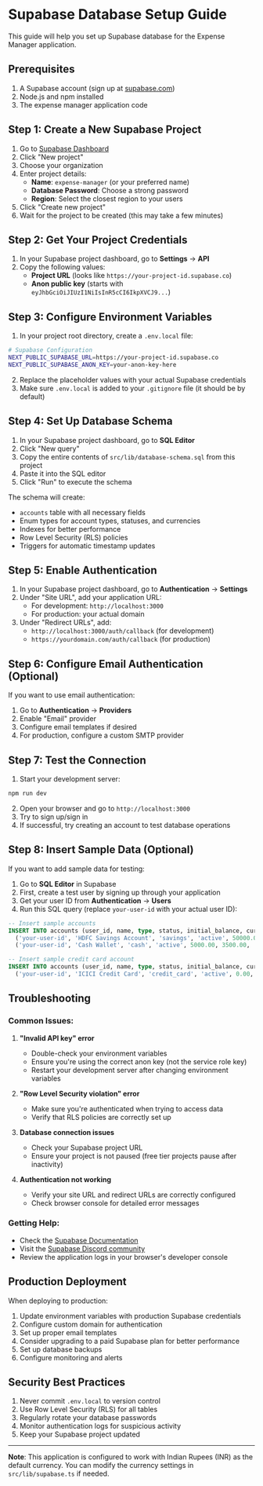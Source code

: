# Supabase Database Setup Guide

This guide will help you set up Supabase database for the Expense Manager application.

## Prerequisites

1. A Supabase account (sign up at [supabase.com](https://supabase.com))
2. Node.js and npm installed
3. The expense manager application code

## Step 1: Create a New Supabase Project

1. Go to [Supabase Dashboard](https://app.supabase.com)
2. Click "New project"
3. Choose your organization
4. Enter project details:
   - **Name**: `expense-manager` (or your preferred name)
   - **Database Password**: Choose a strong password
   - **Region**: Select the closest region to your users
5. Click "Create new project"
6. Wait for the project to be created (this may take a few minutes)

## Step 2: Get Your Project Credentials

1. In your Supabase project dashboard, go to **Settings** → **API**
2. Copy the following values:
   - **Project URL** (looks like `https://your-project-id.supabase.co`)
   - **Anon public key** (starts with `eyJhbGciOiJIUzI1NiIsInR5cCI6IkpXVCJ9...`)

## Step 3: Configure Environment Variables

1. In your project root directory, create a `.env.local` file:

```bash
# Supabase Configuration
NEXT_PUBLIC_SUPABASE_URL=https://your-project-id.supabase.co
NEXT_PUBLIC_SUPABASE_ANON_KEY=your-anon-key-here
```

2. Replace the placeholder values with your actual Supabase credentials
3. Make sure `.env.local` is added to your `.gitignore` file (it should be by default)

## Step 4: Set Up Database Schema

1. In your Supabase project dashboard, go to **SQL Editor**
2. Click "New query"
3. Copy the entire contents of `src/lib/database-schema.sql` from this project
4. Paste it into the SQL editor
5. Click "Run" to execute the schema

The schema will create:
- `accounts` table with all necessary fields
- Enum types for account types, statuses, and currencies
- Indexes for better performance
- Row Level Security (RLS) policies
- Triggers for automatic timestamp updates

## Step 5: Enable Authentication

1. In your Supabase project dashboard, go to **Authentication** → **Settings**
2. Under "Site URL", add your application URL:
   - For development: `http://localhost:3000`
   - For production: your actual domain
3. Under "Redirect URLs", add:
   - `http://localhost:3000/auth/callback` (for development)
   - `https://yourdomain.com/auth/callback` (for production)

## Step 6: Configure Email Authentication (Optional)

If you want to use email authentication:

1. Go to **Authentication** → **Providers**
2. Enable "Email" provider
3. Configure email templates if desired
4. For production, configure a custom SMTP provider

## Step 7: Test the Connection

1. Start your development server:
```bash
npm run dev
```

2. Open your browser and go to `http://localhost:3000`
3. Try to sign up/sign in
4. If successful, try creating an account to test database operations

## Step 8: Insert Sample Data (Optional)

If you want to add sample data for testing:

1. Go to **SQL Editor** in Supabase
2. First, create a test user by signing up through your application
3. Get your user ID from **Authentication** → **Users**
4. Run this SQL query (replace `your-user-id` with your actual user ID):

```sql
-- Insert sample accounts
INSERT INTO accounts (user_id, name, type, status, initial_balance, current_balance, currency, account_opening_date, notes) VALUES
  ('your-user-id', 'HDFC Savings Account', 'savings', 'active', 50000.00, 75000.00, 'INR', '2020-01-15', 'Primary savings account for salary and investments'),
  ('your-user-id', 'Cash Wallet', 'cash', 'active', 5000.00, 3500.00, 'INR', '2024-01-01', 'Physical cash and wallet money');

-- Insert sample credit card account
INSERT INTO accounts (user_id, name, type, status, initial_balance, current_balance, currency, account_opening_date, notes, credit_limit, payment_due_date, bill_generation_date, current_bill_paid) VALUES
  ('your-user-id', 'ICICI Credit Card', 'credit_card', 'active', 0.00, -25000.00, 'INR', '2021-06-10', 'Primary credit card for online purchases and EMIs', 200000.00, 15, 20, false);
```

## Troubleshooting

### Common Issues:

1. **"Invalid API key" error**
   - Double-check your environment variables
   - Ensure you're using the correct anon key (not the service role key)
   - Restart your development server after changing environment variables

2. **"Row Level Security violation" error**
   - Make sure you're authenticated when trying to access data
   - Verify that RLS policies are correctly set up

3. **Database connection issues**
   - Check your Supabase project URL
   - Ensure your project is not paused (free tier projects pause after inactivity)

4. **Authentication not working**
   - Verify your site URL and redirect URLs are correctly configured
   - Check browser console for detailed error messages

### Getting Help:

- Check the [Supabase Documentation](https://supabase.com/docs)
- Visit the [Supabase Discord community](https://discord.supabase.com)
- Review the application logs in your browser's developer console

## Production Deployment

When deploying to production:

1. Update environment variables with production Supabase credentials
2. Configure custom domain for authentication
3. Set up proper email templates
4. Consider upgrading to a paid Supabase plan for better performance
5. Set up database backups
6. Configure monitoring and alerts

## Security Best Practices

1. Never commit `.env.local` to version control
2. Use Row Level Security (RLS) for all tables
3. Regularly rotate your database passwords
4. Monitor authentication logs for suspicious activity
5. Keep your Supabase project updated

---

**Note**: This application is configured to work with Indian Rupees (INR) as the default currency. You can modify the currency settings in `src/lib/supabase.ts` if needed. 